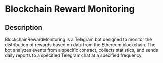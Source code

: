 # Blockchain Reward Monitoring

## Description
BlockchainRewardMonitoring is a Telegram bot designed to monitor the distribution of rewards based on data from the 
Ethereum blockchain. The bot analyzes events from a specific contract, collects statistics, 
and sends daily reports to a specified Telegram chat at a specified frequency.
